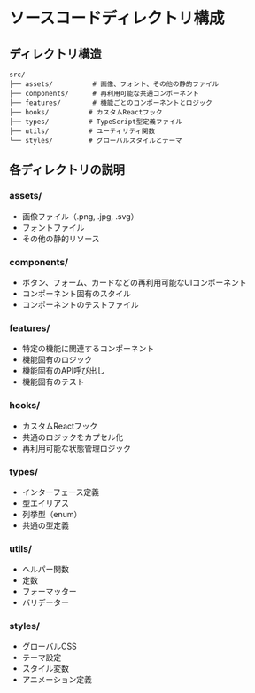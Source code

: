 # ソースコードディレクトリ構成

## ディレクトリ構造

```
src/
├── assets/          # 画像、フォント、その他の静的ファイル
├── components/      # 再利用可能な共通コンポーネント
├── features/        # 機能ごとのコンポーネントとロジック
├── hooks/          # カスタムReactフック
├── types/          # TypeScript型定義ファイル
├── utils/          # ユーティリティ関数
└── styles/         # グローバルスタイルとテーマ
```

## 各ディレクトリの説明

### assets/
- 画像ファイル（.png, .jpg, .svg）
- フォントファイル
- その他の静的リソース

### components/
- ボタン、フォーム、カードなどの再利用可能なUIコンポーネント
- コンポーネント固有のスタイル
- コンポーネントのテストファイル

### features/
- 特定の機能に関連するコンポーネント
- 機能固有のロジック
- 機能固有のAPI呼び出し
- 機能固有のテスト

### hooks/
- カスタムReactフック
- 共通のロジックをカプセル化
- 再利用可能な状態管理ロジック

### types/
- インターフェース定義
- 型エイリアス
- 列挙型（enum）
- 共通の型定義

### utils/
- ヘルパー関数
- 定数
- フォーマッター
- バリデーター

### styles/
- グローバルCSS
- テーマ設定
- スタイル変数
- アニメーション定義 